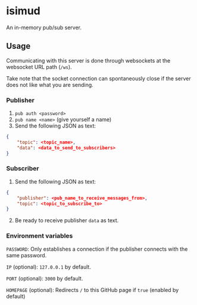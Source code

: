 # isimud

An in-memory pub/sub server.

## Usage

Communicating with this server is done through websockets at the websocket URL path (`/ws`).

Take note that the socket connection can spontaneously close if the server does not like what you are sending.

### Publisher

1. `pub auth <password>`
2. `pub name <name>` (give yourself a name)
3. Send the following JSON as text:

```json
{
    "topic": <topic_name>,
    "data": <data_to_send_to_subscribers>
}
```

### Subscriber

1. Send the following JSON as text:

```json
{
    "publisher": <pub_name_to_receive_messages_from>,
    "topic": <topic_to_subscribe_to>
}
```

2. Be ready to receive publisher `data` as text.

### Environment variables

`PASSWORD`: Only establishes a connection if the publisher connects with the same password.

`IP` (optional): `127.0.0.1` by default.

`PORT` (optional): `3000` by default.

`HOMEPAGE` (optional): Redirects `/` to this GitHub page if `true` (enabled by default)
